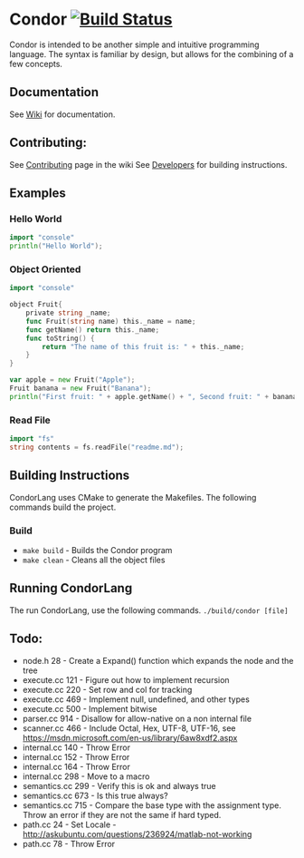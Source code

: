 <!-- ![Condor Title](https://github.com/CondorLang/Condor/blob/master/Condor%20Title.png) -->
# Condor [![Build Status][travis-image]][travis-url]

Condor is intended to be another simple and intuitive programming language. The syntax is familiar by design, but allows for the combining of a few concepts.

Documentation
-------------
See [Wiki](https://github.com/CondorLang/Condor/wiki) for documentation.

Contributing:
-------------
See [Contributing](https://github.com/CondorLang/Condor/wiki/Contributing) page in the wiki
See [Developers](https://github.com/CondorLang/Condor/wiki#developers) for building instructions.

[travis-url]: https://travis-ci.org/CondorLang/Condor/
[travis-image]: https://img.shields.io/travis/CondorLang/Condor/master.svg?style=flat

Examples
--------
### Hello World
```go
import "console"
println("Hello World");
```
### Object Oriented
```go
import "console"

object Fruit{
	private string _name;
	func Fruit(string name) this._name = name;
	func getName() return this._name;
	func toString() {
		return "The name of this fruit is: " + this._name;
	}
}

var apple = new Fruit("Apple");
Fruit banana = new Fruit("Banana");
println("First fruit: " + apple.getName() + ", Second fruit: " + banana.getName());
```
### Read File
```go
import "fs"
string contents = fs.readFile("readme.md");
```

## Building Instructions
CondorLang uses CMake to generate the Makefiles. The following commands build the project.
### Build
* ```make build``` - Builds the Condor program
* ```make clean``` - Cleans all the object files

## Running CondorLang
The run CondorLang, use the following commands.
```./build/condor [file]```

Todo:
------
 - node.h 28 - Create a Expand() function which expands the node and the tree
 - execute.cc 121 - Figure out how to implement recursion
 - execute.cc 220 - Set row and col for tracking
 - execute.cc 469 - Implement null, undefined, and other types
 - execute.cc 500 - Implement bitwise
 - parser.cc 914 - Disallow for allow-native on a non internal file
 - scanner.cc 466 - Include Octal, Hex, UTF-8, UTF-16, see https://msdn.microsoft.com/en-us/library/6aw8xdf2.aspx
 - internal.cc 140 - Throw Error
 - internal.cc 152 - Throw Error
 - internal.cc 164 - Throw Error
 - internal.cc 298 - Move to a macro
 - semantics.cc 299 - Verify this is ok and always true
 - semantics.cc 673 - Is this true always?
 - semantics.cc 715 - Compare the base type with the assignment type. Throw an error if they are not the same if hard typed.
 - path.cc 24 - Set Locale - http://askubuntu.com/questions/236924/matlab-not-working
 - path.cc 78 - Throw Error
